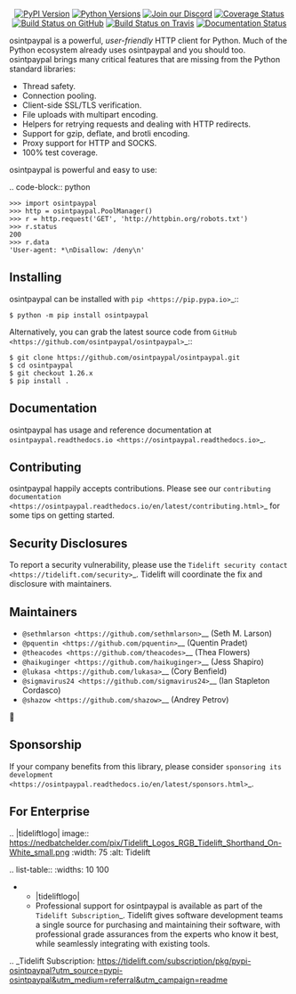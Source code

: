    <p align="center">
      <a href="https://pypi.org/project/osintpaypal"><img alt="PyPI Version" src="https://img.shields.io/pypi/v/osintpaypal.svg?maxAge=86400" /></a>
      <a href="https://pypi.org/project/osintpaypal"><img alt="Python Versions" src="https://img.shields.io/pypi/pyversions/osintpaypal.svg?maxAge=86400" /></a>
      <a href="https://discord.gg/CHEgCZN"><img alt="Join our Discord" src="https://img.shields.io/discord/756342717725933608?color=%237289da&label=discord" /></a>
      <a href="https://codecov.io/gh/osintpaypal/osintpaypal"><img alt="Coverage Status" src="https://img.shields.io/codecov/c/github/osintpaypal/osintpaypal.svg" /></a>
      <a href="https://github.com/osintpaypal/osintpaypal/actions?query=workflow%3ACI"><img alt="Build Status on GitHub" src="https://github.com/osintpaypal/osintpaypal/workflows/CI/badge.svg" /></a>
      <a href="https://travis-ci.org/osintpaypal/osintpaypal"><img alt="Build Status on Travis" src="https://travis-ci.org/osintpaypal/osintpaypal.svg?branch=master" /></a>
      <a href="https://osintpaypal.readthedocs.io"><img alt="Documentation Status" src="https://readthedocs.org/projects/osintpaypal/badge/?version=latest" /></a>
   </p>

osintpaypal is a powerful, *user-friendly* HTTP client for Python. Much of the
Python ecosystem already uses osintpaypal and you should too.
osintpaypal brings many critical features that are missing from the Python
standard libraries:

- Thread safety.
- Connection pooling.
- Client-side SSL/TLS verification.
- File uploads with multipart encoding.
- Helpers for retrying requests and dealing with HTTP redirects.
- Support for gzip, deflate, and brotli encoding.
- Proxy support for HTTP and SOCKS.
- 100% test coverage.

osintpaypal is powerful and easy to use:

.. code-block:: python

    >>> import osintpaypal
    >>> http = osintpaypal.PoolManager()
    >>> r = http.request('GET', 'http://httpbin.org/robots.txt')
    >>> r.status
    200
    >>> r.data
    'User-agent: *\nDisallow: /deny\n'


Installing
----------

osintpaypal can be installed with `pip <https://pip.pypa.io>`_::

    $ python -m pip install osintpaypal

Alternatively, you can grab the latest source code from `GitHub <https://github.com/osintpaypal/osintpaypal>`_::

    $ git clone https://github.com/osintpaypal/osintpaypal.git
    $ cd osintpaypal
    $ git checkout 1.26.x
    $ pip install .


Documentation
-------------

osintpaypal has usage and reference documentation at `osintpaypal.readthedocs.io <https://osintpaypal.readthedocs.io>`_.


Contributing
------------

osintpaypal happily accepts contributions. Please see our
`contributing documentation <https://osintpaypal.readthedocs.io/en/latest/contributing.html>`_
for some tips on getting started.


Security Disclosures
--------------------

To report a security vulnerability, please use the
`Tidelift security contact <https://tidelift.com/security>`_.
Tidelift will coordinate the fix and disclosure with maintainers.


Maintainers
-----------

- `@sethmlarson <https://github.com/sethmlarson>`__ (Seth M. Larson)
- `@pquentin <https://github.com/pquentin>`__ (Quentin Pradet)
- `@theacodes <https://github.com/theacodes>`__ (Thea Flowers)
- `@haikuginger <https://github.com/haikuginger>`__ (Jess Shapiro)
- `@lukasa <https://github.com/lukasa>`__ (Cory Benfield)
- `@sigmavirus24 <https://github.com/sigmavirus24>`__ (Ian Stapleton Cordasco)
- `@shazow <https://github.com/shazow>`__ (Andrey Petrov)

👋


Sponsorship
-----------

If your company benefits from this library, please consider `sponsoring its
development <https://osintpaypal.readthedocs.io/en/latest/sponsors.html>`_.


For Enterprise
--------------

.. |tideliftlogo| image:: https://nedbatchelder.com/pix/Tidelift_Logos_RGB_Tidelift_Shorthand_On-White_small.png
   :width: 75
   :alt: Tidelift

.. list-table::
   :widths: 10 100

   * - |tideliftlogo|
     - Professional support for osintpaypal is available as part of the `Tidelift
       Subscription`_.  Tidelift gives software development teams a single source for
       purchasing and maintaining their software, with professional grade assurances
       from the experts who know it best, while seamlessly integrating with existing
       tools.

.. _Tidelift Subscription: https://tidelift.com/subscription/pkg/pypi-osintpaypal?utm_source=pypi-osintpaypal&utm_medium=referral&utm_campaign=readme
